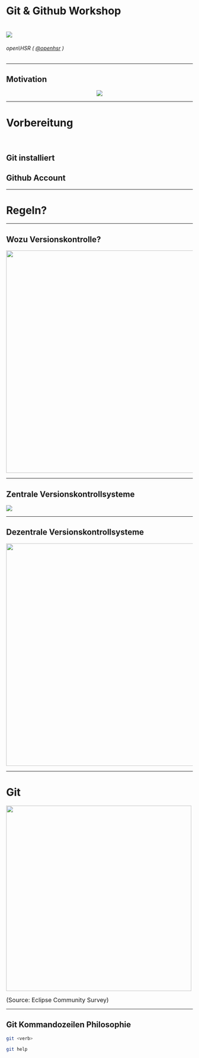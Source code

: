 <!-- Presentation mad with [Marp](https://yhatt.github.io/marp/) -->
# Git & Github Workshop
# ![](https://s3-us-west-2.amazonaws.com/airskul/2016-06-02%2015:26:20-998-1464881180--997086473.jpg)

###### open\HSR ( [@openhsr](https://github.com/openhsr) )
---
## Motivation
<p style="text-align: center">
<img src="https://imgs.xkcd.com/comics/git.png" />
</p>

---

# Vorbereitung
<br>

## Git installiert
## Github Account

---

# Regeln?


---


<p>
<h2> Wozu Versionskontrolle?</h2>
<img src="http://cdn2.hubspot.net/hub/379003/file-2533844795-jpg/Blog_Assets/Version_Control_Graphic-2.jpg" style="height: 600px" />
</p>

---

## Zentrale Versionskontrollsysteme
![](https://git-scm.com/book/en/v2/book/01-introduction/images/centralized.png)

---

## Dezentrale Versionskontrollsysteme
<p style="text-align: center">
<img src="https://git-scm.com/book/en/v2/book/01-introduction/images/distributed.png" style="height: 600px" />
</p>


---
# Git


<img src="http://i.stack.imgur.com/6SqPf.png" style="height: 500px" />

<span style="font-size: 1rem">(Source: Eclipse Community Survey)</span>

---

## Git Kommandozeilen Philosophie

```bash
git <verb>

git help
```
